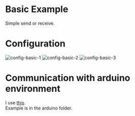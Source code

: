 # Basic Example   
Simple send or receive.   

# Configuration   
![config-basic-1](https://user-images.githubusercontent.com/6020549/154828786-642e75d8-2042-4362-93f4-98363ebac9c1.jpg)
![config-basic-2](https://user-images.githubusercontent.com/6020549/154828787-1848834c-ea82-499a-9516-c1cdf00f487a.jpg)
![config-basic-3](https://user-images.githubusercontent.com/6020549/154828788-5032cfea-e316-4664-800d-04317b85c031.jpg)


# Communication with arduino environment
I use [this](https://github.com/ZakKemble/nRF905-arduino).   
Example is in the arduino folder.   

